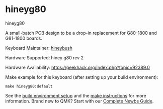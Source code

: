 # hineyg80

hineyg80

A small-batch PCB design to be a drop-in replacement for G80-1800 and G81-1800 boards.

Keyboard Maintainer: [hineybush](https://github.com/hineybush)  

Hardware Supported: hiney g80 rev 2

Hardware Availability: https://geekhack.org/index.php?topic=92389.0

Make example for this keyboard (after setting up your build environment):

    make hineyg80:default

See the [build environment setup](https://docs.qmk.fm/#/getting_started_build_tools) and the [make instructions](https://docs.qmk.fm/#/getting_started_make_guide) for more information. Brand new to QMK? Start with our [Complete Newbs Guide](https://docs.qmk.fm/#/newbs).
